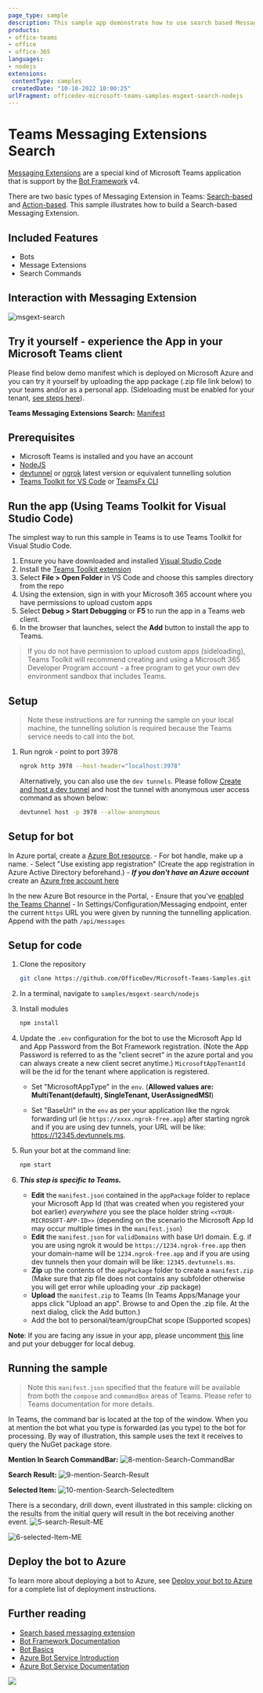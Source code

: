 ```yaml
---
page_type: sample
description: This sample app demonstrate how to use search based Messaging Extension.
products:
- office-teams
- office
- office-365
languages:
- nodejs
extensions:
 contentType: samples
 createdDate: "10-10-2022 10:00:25"
urlFragment: officedev-microsoft-teams-samples-msgext-search-nodejs
---
```


# Teams Messaging Extensions Search

[Messaging Extensions](https://docs.microsoft.com/microsoftteams/platform/messaging-extensions/what-are-messaging-extensions) are a special kind of Microsoft Teams application that is support by the [Bot Framework](https://dev.botframework.com) v4.

There are two basic types of Messaging Extension in Teams: [Search-based](https://docs.microsoft.com/microsoftteams/platform/messaging-extensions/how-to/search-commands/define-search-command) and [Action-based](https://docs.microsoft.com/microsoftteams/platform/messaging-extensions/how-to/action-commands/define-action-command). This sample illustrates how to
build a Search-based Messaging Extension.

## Included Features
* Bots
* Message Extensions
* Search Commands

## Interaction with Messaging Extension
![msgext-search ](Images/msgext-search.gif)

## Try it yourself - experience the App in your Microsoft Teams client
Please find below demo manifest which is deployed on Microsoft Azure and you can try it yourself by uploading the app package (.zip file link below) to your teams and/or as a personal app. (Sideloading must be enabled for your tenant, [see steps here](https://docs.microsoft.com/microsoftteams/platform/concepts/build-and-test/prepare-your-o365-tenant#enable-custom-teams-apps-and-turn-on-custom-app-uploading)).

**Teams Messaging Extensions Search:** [Manifest](/samples/msgext-search/csharp/demo-manifest/msgext-search.zip)


## Prerequisites

- Microsoft Teams is installed and you have an account
- [NodeJS](https://nodejs.org/en/)
- [devtunnel](https://learn.microsoft.com/en-us/azure/developer/dev-tunnels/get-started?tabs=windows) or [ngrok](https://ngrok.com/) latest version or equivalent tunnelling solution
- [Teams Toolkit for VS Code](https://marketplace.visualstudio.com/items?itemName=TeamsDevApp.ms-teams-vscode-extension) or [TeamsFx CLI](https://learn.microsoft.com/microsoftteams/platform/toolkit/teamsfx-cli?pivots=version-one)

## Run the app (Using Teams Toolkit for Visual Studio Code)

The simplest way to run this sample in Teams is to use Teams Toolkit for Visual Studio Code.

1. Ensure you have downloaded and installed [Visual Studio Code](https://code.visualstudio.com/docs/setup/setup-overview)
1. Install the [Teams Toolkit extension](https://marketplace.visualstudio.com/items?itemName=TeamsDevApp.ms-teams-vscode-extension)
1. Select **File > Open Folder** in VS Code and choose this samples directory from the repo
1. Using the extension, sign in with your Microsoft 365 account where you have permissions to upload custom apps
1. Select **Debug > Start Debugging** or **F5** to run the app in a Teams web client.
1. In the browser that launches, select the **Add** button to install the app to Teams.

> If you do not have permission to upload custom apps (sideloading), Teams Toolkit will recommend creating and using a Microsoft 365 Developer Program account - a free program to get your own dev environment sandbox that includes Teams.

## Setup

> Note these instructions are for running the sample on your local machine, the tunnelling solution is required because
the Teams service needs to call into the bot.

1) Run ngrok - point to port 3978

   ```bash
   ngrok http 3978 --host-header="localhost:3978"
   ```  

   Alternatively, you can also use the `dev tunnels`. Please follow [Create and host a dev tunnel](https://learn.microsoft.com/en-us/azure/developer/dev-tunnels/get-started?tabs=windows) and host the tunnel with anonymous user access command as shown below:

   ```bash
   devtunnel host -p 3978 --allow-anonymous
   ```

## Setup for bot
In Azure portal, create a [Azure Bot resource](https://docs.microsoft.com/azure/bot-service/bot-service-quickstart-registration).
    - For bot handle, make up a name.
    - Select "Use existing app registration" (Create the app registration in Azure Active Directory beforehand.)
    - __*If you don't have an Azure account*__ create an [Azure free account here](https://azure.microsoft.com/free/)
    
   In the new Azure Bot resource in the Portal, 
    - Ensure that you've [enabled the Teams Channel](https://learn.microsoft.com/azure/bot-service/channel-connect-teams?view=azure-bot-service-4.0)
    - In Settings/Configuration/Messaging endpoint, enter the current `https` URL you were given by running the tunnelling application. Append with the path `/api/messages`

## Setup for code
1) Clone the repository

    ```bash
    git clone https://github.com/OfficeDev/Microsoft-Teams-Samples.git
    ```

1) In a terminal, navigate to `samples/msgext-search/nodejs`

1) Install modules

    ```bash
    npm install
    ```

1) Update the `.env` configuration for the bot to use the Microsoft App Id and App Password from the Bot Framework registration. (Note the App Password is referred to as the "client secret" in the azure portal and you can always create a new client secret anytime.) `MicrosoftAppTenantId` will be the id for the tenant where application is registered.
   - Set "MicrosoftAppType" in the `env`. (**Allowed values are: MultiTenant(default), SingleTenant, UserAssignedMSI**)

   - Set "BaseUrl" in the `env` as per your application like the ngrok forwarding url (ie `https://xxxx.ngrok-free.app`) after starting ngrok and if you are using dev tunnels, your URL will be like: https://12345.devtunnels.ms.

1) Run your bot at the command line:

    ```bash
    npm start
    ```

1) __*This step is specific to Teams.*__
    - **Edit** the `manifest.json` contained in the `appPackage` folder to replace your Microsoft App Id (that was created when you registered your bot earlier) *everywhere* you see the place holder string `<<YOUR-MICROSOFT-APP-ID>>` (depending on the scenario the Microsoft App Id may occur multiple times in the `manifest.json`)
    - **Edit** the `manifest.json` for `validDomains` with base Url domain. E.g. if you are using ngrok it would be `https://1234.ngrok-free.app` then your domain-name will be `1234.ngrok-free.app` and if you are using dev tunnels then your domain will be like: `12345.devtunnels.ms`.
    - **Zip** up the contents of the `appPackage` folder to create a `manifest.zip` (Make sure that zip file does not contains any subfolder otherwise you will get error while uploading your .zip package)
    - **Upload** the `manifest.zip` to Teams (In Teams Apps/Manage your apps click "Upload an app". Browse to and Open the .zip file. At the next dialog, click the Add button.)
    - Add the bot to personal/team/groupChat scope (Supported scopes)

**Note**: If you are facing any issue in your app, please uncomment [this](https://github.com/OfficeDev/Microsoft-Teams-Samples/blob/main/samples/msgext-search/nodejs/index.js#L46) line and put your debugger for local debug.

## Running the sample

> Note this `manifest.json` specified that the feature will be available from both the `compose` and `commandBox` areas of Teams. Please refer to Teams documentation for more details.

In Teams, the command bar is located at the top of the window. When you at mention the bot what you type is forwarded (as you type) to the bot for processing. By way of illustration, this sample uses the text it receives to query the NuGet package store.

**Mention In Search CommandBar:**
  ![8-mention-Search-CommandBar ](Images/8-mention-Search-CommandBar.png)

**Search Result:**
   ![9-mention-Search-Result ](Images/9-mention-Search-Result.png)

**Selected Item:**
  ![10-mention-Search-SelectedItem ](Images/10-mention-Search-SelectedItem.png)

There is a secondary, drill down, event illustrated in this sample: clicking on the results from the initial query will result in the bot receiving another event.
![5-search-Result-ME ](Images/5-search-Result-ME.png)

![6-selected-Item-ME ](Images/6-selected-Item-ME.png)

## Deploy the bot to Azure

To learn more about deploying a bot to Azure, see [Deploy your bot to Azure](https://aka.ms/azuredeployment) for a complete list of deployment instructions.

## Further reading

- [Search based messaging extension](https://learn.microsoft.com/microsoftteams/platform/messaging-extensions/how-to/search-commands/define-search-command)
- [Bot Framework Documentation](https://docs.botframework.com)
- [Bot Basics](https://docs.microsoft.com/azure/bot-service/bot-builder-basics?view=azure-bot-service-4.0)
- [Azure Bot Service Introduction](https://docs.microsoft.com/azure/bot-service/bot-service-overview-introduction?view=azure-bot-service-4.0)
- [Azure Bot Service Documentation](https://docs.microsoft.com/azure/bot-service/?view=azure-bot-service-4.0)

<img src="https://pnptelemetry.azurewebsites.net/microsoft-teams-samples/samples/msgext-search-nodejs" />
